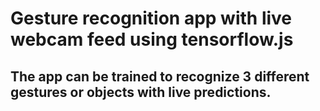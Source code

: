

# Gesture recognition app with live webcam feed using tensorflow.js

## The app can be trained to recognize 3 different gestures or objects with live predictions.





